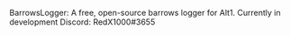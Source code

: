 BarrowsLogger: A free, open-source barrows logger for Alt1. Currently in development
Discord: RedX1000#3655
